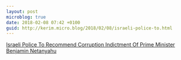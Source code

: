 ```yaml
---
layout: post
microblog: true
date: 2018-02-08 07:42 +0100
guid: http://kerim.micro.blog/2018/02/08/israeli-police-to.html
---
```

[Israeli Police To Recommend Corruption Indictment Of Prime Minister Benjamin Netanyahu](http://www.newsweek.com/israel-benjamin-netanyahu-indicted-media-reports-801069)
